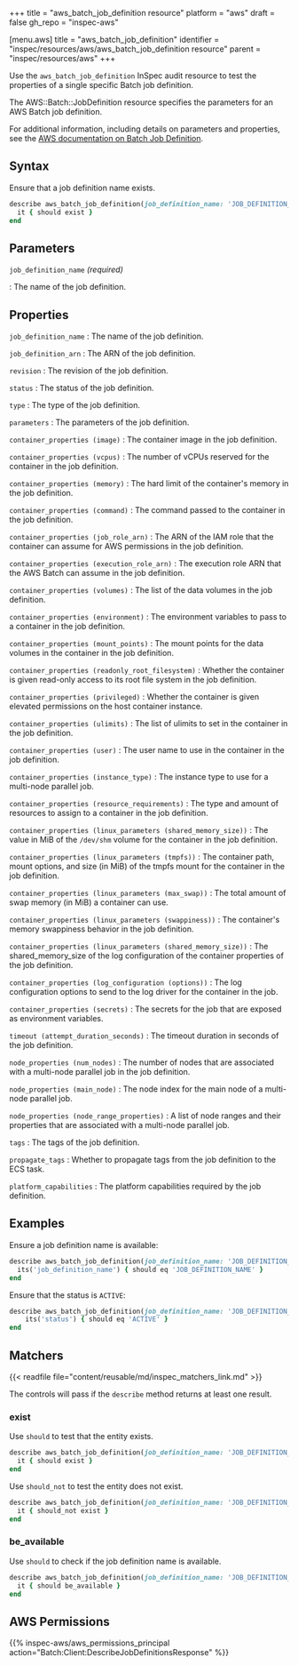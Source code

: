 +++
title = "aws_batch_job_definition resource"
platform = "aws"
draft = false
gh_repo = "inspec-aws"

[menu.aws]
title = "aws_batch_job_definition"
identifier = "inspec/resources/aws/aws_batch_job_definition resource"
parent = "inspec/resources/aws"
+++

Use the `aws_batch_job_definition` InSpec audit resource to test the properties of a single specific Batch job definition.

The AWS::Batch::JobDefinition resource specifies the parameters for an AWS Batch job definition.

For additional information, including details on parameters and properties, see the [AWS documentation on Batch Job Definition](https://docs.aws.amazon.com/AWSCloudFormation/latest/UserGuide/aws-resource-batch-jobdefinition.html).

## Syntax

Ensure that a job definition name exists.

```ruby
describe aws_batch_job_definition(job_definition_name: 'JOB_DEFINITION_NAME') do
  it { should exist }
end
```

## Parameters

`job_definition_name` _(required)_

: The name of the job definition.

## Properties

`job_definition_name`
: The name of the job definition.

`job_definition_arn`
: The ARN of the job definition.

`revision`
: The revision of the job definition.

`status`
: The status of the job definition.

`type`
: The type of the job definition.

`parameters`
: The parameters of the job definition.

`container_properties (image)`
: The container image in the job definition.

`container_properties (vcpus)`
: The number of vCPUs reserved for the container in the job definition.

`container_properties (memory)`
: The hard limit of the container's memory in the job definition.

`container_properties (command)`
: The command passed to the container in the job definition.

`container_properties (job_role_arn)`
: The ARN of the IAM role that the container can assume for AWS permissions in the job definition.

`container_properties (execution_role_arn)`
: The execution role ARN that the AWS Batch can assume in the job definition.

`container_properties (volumes)`
: The list of the data volumes in the job definition.

`container_properties (environment)`
: The environment variables to pass to a container in the job definition.

`container_properties (mount_points)`
: The mount points for the data volumes in the container in the job definition.

`container_properties (readonly_root_filesystem)`
: Whether the container is given read-only access to its root file system in the job definition.

`container_properties (privileged)`
: Whether the container is given elevated permissions on the host container instance.

`container_properties (ulimits)`
: The list of ulimits to set in the container in the job definition.

`container_properties (user)`
: The user name to use in the container in the job definition.

`container_properties (instance_type)`
: The instance type to use for a multi-node parallel job.

`container_properties (resource_requirements)`
: The type and amount of resources to assign to a container in the job definition.

`container_properties (linux_parameters (shared_memory_size))`
: The value in MiB of the `/dev/shm` volume for the container in the job definition.

`container_properties (linux_parameters (tmpfs))`
: The container path, mount options, and size (in MiB) of the tmpfs mount for the container in the job definition.

`container_properties (linux_parameters (max_swap))`
: The total amount of swap memory (in MiB) a container can use.

`container_properties (linux_parameters (swappiness))`
: The container's memory swappiness behavior in the job definition.

`container_properties (linux_parameters (shared_memory_size))`
: The shared_memory_size of the log configuration of the container properties of the job definition.

`container_properties (log_configuration (options))`
: The log configuration options to send to the log driver for the container in the job.

`container_properties (secrets)`
: The secrets for the job that are exposed as environment variables.

`timeout (attempt_duration_seconds)`
: The timeout duration in seconds of the job definition.

`node_properties (num_nodes)`
: The number of nodes that are associated with a multi-node parallel job in the job definition.

`node_properties (main_node)`
: The node index for the main node of a multi-node parallel job.

`node_properties (node_range_properties)`
: A list of node ranges and their properties that are associated with a multi-node parallel job.

`tags`
: The tags of the job definition.

`propagate_tags`
: Whether to propagate tags from the job definition to the ECS task.

`platform_capabilities`
: The platform capabilities required by the job definition.

## Examples

Ensure a job definition name is available:

```ruby
describe aws_batch_job_definition(job_definition_name: 'JOB_DEFINITION_NAME') do
  its('job_definition_name') { should eq 'JOB_DEFINITION_NAME' }
end
```

Ensure that the status is `ACTIVE`:

```ruby
describe aws_batch_job_definition(job_definition_name: 'JOB_DEFINITION_NAME') do
    its('status') { should eq 'ACTIVE' }
end
```

## Matchers

{{< readfile file="content/reusable/md/inspec_matchers_link.md" >}}

The controls will pass if the `describe` method returns at least one result.

### exist

Use `should` to test that the entity exists.

```ruby
describe aws_batch_job_definition(job_definition_name: 'JOB_DEFINITION_NAME') do
  it { should exist }
end
```

Use `should_not` to test the entity does not exist.

```ruby
describe aws_batch_job_definition(job_definition_name: 'JOB_DEFINITION_NAME') do
  it { should_not exist }
end
```

### be_available

Use `should` to check if the job definition name is available.

```ruby
describe aws_batch_job_definition(job_definition_name: 'JOB_DEFINITION_NAME') do
  it { should be_available }
end
```

## AWS Permissions

{{% inspec-aws/aws_permissions_principal action="Batch:Client:DescribeJobDefinitionsResponse" %}}

